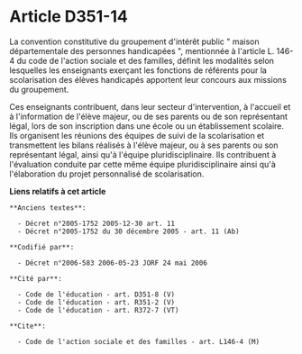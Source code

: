 # Article D351-14

La convention constitutive du groupement d'intérêt public " maison départementale des personnes handicapées ", mentionnée à
l'article L. 146-4 du code de l'action sociale et des familles, définit les modalités selon lesquelles les enseignants
exerçant les fonctions de référents pour la scolarisation des élèves handicapés apportent leur concours aux missions du
groupement.

Ces enseignants contribuent, dans leur secteur d'intervention, à l'accueil et à l'information de l'élève majeur, ou de ses
parents ou de son représentant légal, lors de son inscription dans une école ou un établissement scolaire. Ils organisent les
réunions des équipes de suivi de la scolarisation et transmettent les bilans réalisés à l'élève majeur, ou à ses parents ou
son représentant légal, ainsi qu'à l'équipe pluridisciplinaire. Ils contribuent à l'évaluation conduite par cette même équipe
pluridisciplinaire ainsi qu'à l'élaboration du projet personnalisé de scolarisation.

**Liens relatifs à cet article**

	**Anciens textes**:

	  - Décret n°2005-1752 2005-12-30 art. 11
	  - Décret n°2005-1752 du 30 décembre 2005 - art. 11 (Ab)

	**Codifié par**:

	  - Décret n°2006-583 2006-05-23 JORF 24 mai 2006

	**Cité par**:

	  - Code de l'éducation - art. D351-8 (V)
	  - Code de l'éducation - art. R351-2 (V)
	  - Code de l'éducation - art. R372-7 (VT)

	**Cite**:

	  - Code de l'action sociale et des familles - art. L146-4 (M)
